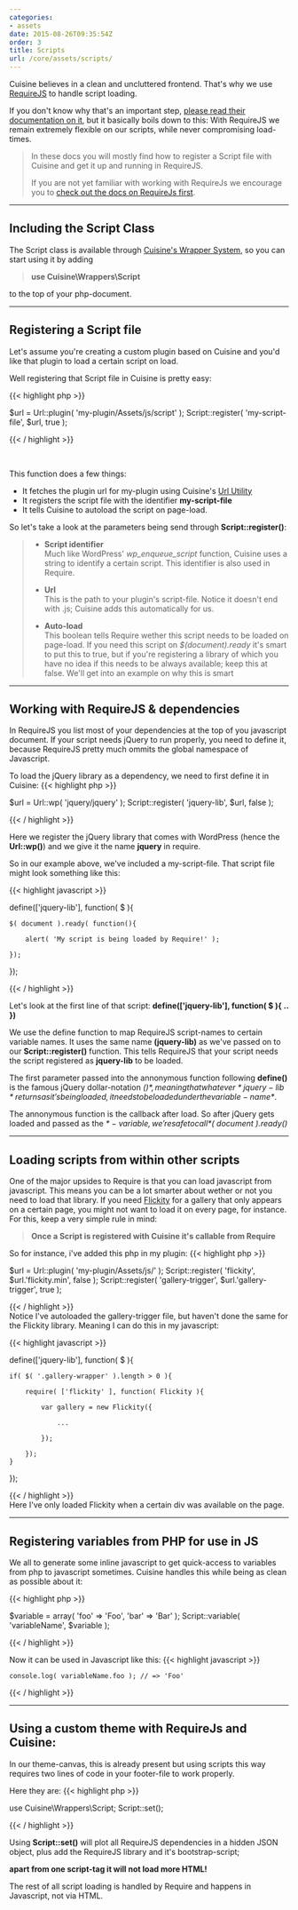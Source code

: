 ```yaml
---
categories:
- assets
date: 2015-08-26T09:35:54Z
order: 3
title: Scripts
url: /core/assets/scripts/
---
```


Cuisine believes in a clean and uncluttered frontend. That's why we use [RequireJS](/core/assets/requirejs.html) to handle script loading. 


 If you don't know why that's an important step, [please read their documentation on it](http://requirejs.org/docs/why.html), but it basically boils down to this:
 With RequireJS we remain extremely flexible on our scripts, while never compromising load-times.


> In these docs you will mostly find how to register a Script file with Cuisine
> and get it up and running in RequireJS. 
>
> If you are not yet familiar with working with RequireJs we encourage you to
> [check out the docs on RequireJs first](/core/assets/requirejs.html).

---

## Including the Script Class

The Script class is available through [Cuisine's Wrapper System](/core/getting-started/structure.html), so you can start using it by adding

> **use Cuisine\Wrappers\Script**

to the top of your php-document.

---

## Registering a Script file

Let's assume you're creating a custom plugin based on Cuisine and you'd like that plugin to load a certain script on load.

Well registering that Script file in Cuisine is pretty easy:

{{< highlight php  >}}
	
$url = Url::plugin( 'my-plugin/Assets/js/script' );
Script::register( 'my-script-file', $url, true );

{{< / highlight >}}

<br/>

This function does a few things:

* It fetches the plugin url for my-plugin using Cuisine's [Url Utility](/core/utilities/url.html)
* It registers the script file with the identifier __my-script-file__
* It tells Cuisine to autoload the script on page-load.

So let's take a look at the parameters being send through **Script::register()**:

> 
>* 	**Script identifier**<br/>
>	Much like WordPress' *wp_enqueue_script* function, Cuisine uses a string to
>	identify a certain script. This identifier is also used in Require.
>
>*	**Url**<br/>
>	This is the path to your plugin's script-file. Notice it doesn't end with .js;
>	Cuisine adds this automatically for us. 
>
>*	**Auto-load**<br/>
>	This boolean tells Require wether this script needs to be loaded on page-load.
>	If you need this script on *$(document).ready* it's smart to put this to true,
>	but if you're registering a library of which you have no idea if this needs to
> 	be always available; keep this at false. We'll get into an example on why this
>	is smart

---

## Working with RequireJS & dependencies

In RequireJS you list most of your dependencies at the top of you javascript document. If your script needs jQuery to run properly, you need to define it, because RequireJS pretty much ommits the global namespace of Javascript. 

To load the jQuery library as a dependency, we need to first define it in Cuisine:
{{< highlight php  >}}
	
$url = Url::wp( 'jquery/jquery' );
Script::register( 'jquery-lib', $url, false );

{{< / highlight >}}
<br/>

Here we register the jQuery library that comes with WordPress (hence the **Url::wp()**) and we give it the name **jquery** in require.

So in our example above, we've included a my-script-file. That script file might look something like this:

{{< highlight javascript  >}}

define(['jquery-lib'], function( $ ){

	$( document ).ready( function(){

		alert( 'My script is being loaded by Require!' );

	});

});

{{< / highlight >}}
<br/>

Let's look at the first line of that script:
**define(['jquery-lib'], function( $ ){ .. })**

We use the define function to map RequireJS script-names to certain variable names. 
It uses the same name **(jquery-lib)** as we've passed on to our **Script::register()** function. This tells RequireJS that your script needs the script registered as **jquery-lib** to be loaded. 

The first parameter passed into the annonymous function following **define()** is the famous jQuery dollar-notation *($)*, meaning that whatever *jquery-lib* returns as it's being loaded, it needs to be loaded under the variable-name *$*.

The annonymous function is the callback after load. So after jQuery gets loaded and passed as the *$*-variable, we're safe to call *$( document ).ready()*


---

## Loading scripts from within other scripts

One of the major upsides to Require is that you can load javascript from javascript. This means you can be a lot smarter about wether or not you need to load that library. If you need [Flickity](http://flickity.metafizzy.co/) for a gallery that only appears on a certain page, you might not want to load it on every page, for instance. For this, keep a very simple rule in mind:

> **Once a Script is registered with Cuisine it's callable from Require**

So for instance, i've added this php in my plugin:
{{< highlight php  >}}
	
$url = Url::plugin( 'my-plugin/Assets/js/' );
Script::register( 'flickity', $url.'flickity.min', false );
Script::register( 'gallery-trigger', $url.'gallery-trigger', true );

{{< / highlight >}}
<br/>
Notice I've autoloaded the gallery-trigger file, but haven't done the same for the Flickity library. Meaning I can do this in my javascript:

{{< highlight javascript  >}}

define(['jquery-lib'], function( $ ){

	if( $( '.gallery-wrapper' ).length > 0 ){

		require( ['flickity' ], function( Flickity ){

			var gallery = new Flickity({

				...

			});

		});
	}

});

{{< / highlight >}}
<br/>
Here I've only loaded Flickity when a certain div was available on the page.

---

## Registering variables from PHP for use in JS

We all to generate some inline javascript to get quick-access to variables from php to javascript sometimes. Cuisine handles this while being as clean as possible about it:

{{< highlight php  >}}
 	
$variable = array( 'foo' => 'Foo', 'bar' => 'Bar' );
Script::variable( 'variableName', $variable );

{{< / highlight >}}
<br/>

Now it can be used in Javascript like this:
{{< highlight javascript  >}}

	console.log( variableName.foo ); // => 'Foo'

{{< / highlight >}}

---

## Using a custom theme with RequireJs and Cuisine:

In our theme-canvas, this is already present but using scripts this way requires two lines of code in your footer-file to work properly.

Here they are:
{{< highlight php  >}}
 	
use Cuisine\Wrappers\Script;
Script::set();

{{< / highlight >}}

Using **Script::set()** will plot all RequireJS dependencies in a hidden JSON object, plus add the RequireJS library and it's bootstrap-script; 

**apart from one script-tag it will not load more HTML!**

The rest of all script loading is handled by Require and happens in Javascript, not via HTML.
